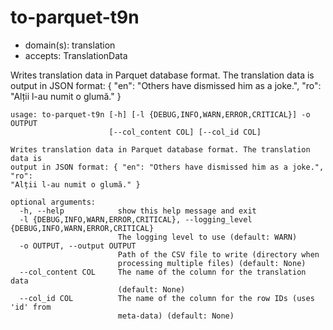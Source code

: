 # to-parquet-t9n

* domain(s): translation
* accepts: TranslationData

Writes translation data in Parquet database format. The translation data is output in JSON format: { "en": "Others have dismissed him as a joke.", "ro": "Alții l-au numit o glumă." }

```
usage: to-parquet-t9n [-h] [-l {DEBUG,INFO,WARN,ERROR,CRITICAL}] -o OUTPUT
                      [--col_content COL] [--col_id COL]

Writes translation data in Parquet database format. The translation data is
output in JSON format: { "en": "Others have dismissed him as a joke.", "ro":
"Alții l-au numit o glumă." }

optional arguments:
  -h, --help            show this help message and exit
  -l {DEBUG,INFO,WARN,ERROR,CRITICAL}, --logging_level {DEBUG,INFO,WARN,ERROR,CRITICAL}
                        The logging level to use (default: WARN)
  -o OUTPUT, --output OUTPUT
                        Path of the CSV file to write (directory when
                        processing multiple files) (default: None)
  --col_content COL     The name of the column for the translation data
                        (default: None)
  --col_id COL          The name of the column for the row IDs (uses 'id' from
                        meta-data) (default: None)
```
